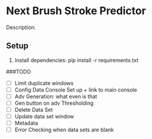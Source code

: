 # Next Brush Stroke Predictor 
Description: 

## Setup
1. Install dependencies: pip install -r requirements.txt

###TODO
- [ ] Limit duplicate windows 
- [ ] Config Data Console Set up + link to main console 
- [ ] Adv Generation: what even is that 
- [ ] Gen button on adv Thresholding 
- [ ] Delete Data Set
- [ ] Update data set window 
- [ ] Metadata
- [ ] Error Checking when data sets are blank
